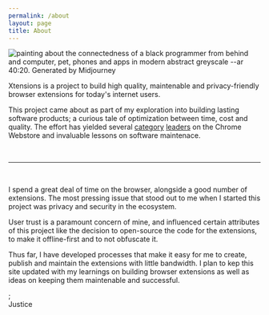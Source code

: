 ```yaml
---
permalink: /about
layout: page
title: About
---
```

<img class="hero" alt="painting about the connectedness of a black programmer from behind and computer, pet, phones and apps in modern abstract greyscale --ar 40:20. Generated by Midjourney" src="/assets/imgs/justice_o_painting_about_the_connectedness_of_a_black_programmer.png">

Xtensions is a project to build high quality, maintenable and privacy-friendly browser extensions for today's internet users.

This project came about as part of my exploration into building lasting software products; a curious tale of optimization between time, cost and quality. The effort has yielded several [category](https://chrome.google.com/webstore/search/scientific%20calculator?hl=en-US) [leaders](https://chrome.google.com/webstore/search/search%20preview?hl=en-US) on the Chrome Webstore and invaluable lessons on software maintenace.

<br />
<hr> <br />


I spend a great deal of time on the browser, alongside a good number of extensions. The most pressing issue that stood out to me when I started this project was privacy and security in the ecosystem.

User trust is a paramount concern of mine, and influenced certain attributes of this project like the decision to open-source the code for the extensions, to make it offline-first and to not obfuscate it.

Thus far, I have developed processes that make it easy for me to create, publish and maintain the extensions with little bandwidth. I plan to kep this site updated with my learnings on building browser extensions as well as ideas on keeping them maintenable and successful.

;<br/>
Justice